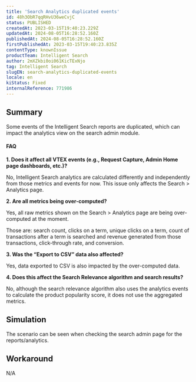 ```yaml
---
title: 'Search Analytics duplicated events'
id: 48h3ObR7qqRHvU36weCvjC
status: PUBLISHED
createdAt: 2023-03-15T19:40:23.229Z
updatedAt: 2024-08-05T16:28:52.160Z
publishedAt: 2024-08-05T16:28:52.160Z
firstPublishedAt: 2023-03-15T19:40:23.835Z
contentType: knownIssue
productTeam: Intelligent Search
author: 2mXZkbi0oi061KicTExNjo
tag: Intelligent Search
slugEN: search-analytics-duplicated-events
locale: en
kiStatus: Fixed
internalReference: 771986
---
```


## Summary


Some events of the Intelligent Search reports are duplicated, which can impact the analytics view on the search admin module.


#### FAQ

**1. Does it affect all VTEX events (e.g., Request Capture, Admin Home page dashboards, etc.)?**

No, Intelligent Search analytics are calculated differently and independently from those metrics and events for now. This issue only affects the Search > Analytics page.

**2. Are all metrics being over-computed?**

Yes, all raw metrics shown on the Search > Analytics page are being over-computed at the moment.

Those are: search count, clicks on a term, unique clicks on a term, count of transactions after a term is searched and revenue generated from those transactions, click-through rate, and conversion.

**3. Was the “Export to CSV” data also affected?**

Yes, data exported to CSV is also impacted by the over-computed data.

**4. Does this affect the Search Relevance algorithm and search results?**

No, although the search relevance algorithm also uses the analytics events to calculate the product popularity score, it does not use the aggregated metrics.


##

## Simulation


The scenario can be seen when checking the search admin page for the reports/analytics.


##

## Workaround


N/A

